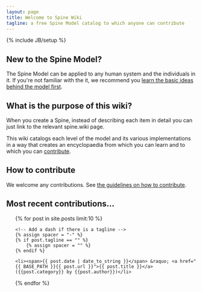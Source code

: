 ```yaml
---
layout: page
title: Welcome to Spine Wiki
tagline: a free Spine Model catalog to which anyone can contribute
---
```

{% include JB/setup %}

<meta http-equiv="refresh" content="5;url=http://spinemodel.info/" />

## New to the Spine Model?
The Spine Model can be applied to any human system and the individuals in it. If you're not familiar with the it, we recommend you [learn the basic ideas behind the model first](http://spinemodel.info).

## What is the purpose of this wiki?
When you create a Spine, instead of describing each item in detail you can just link to the relevant spine.wiki page.

This wiki catalogs each level of the model and its various implementations in a way that creates an encyclopaedia from which you can learn and to which you can [contribute](/explanation/Contribution).

## How to contribute
We welcome any contributions. See [the guidelines on how to contribute](/explanation/Contribution).

## Most recent contributions...
<ul class="posts">
  {% for post in site.posts limit:10 %}
    
    <!-- Add a dash if there is a tagline -->
    {% assign spacer = "-" %}
    {% if post.tagline == "" %}
        {% assign spacer = "" %}
    {% endif %}
    
    <li><span>{{ post.date | date_to_string }}</span> &raquo; <a href="{{ BASE_PATH }}{{ post.url }}">{{ post.title }}</a> ({{post.category}} by {{post.author}})</li>
  
  {% endfor %}
</ul>

<br>
<br>
<br>
<br>
